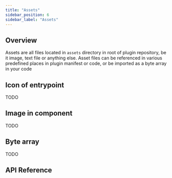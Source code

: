 ```yaml
---
title: "Assets"
sidebar_position: 6
sidebar_label: "Assets"
---
```


## Overview

Assets are all files located in `assets` directory in root of plugin repository, be it image, text file or anything else.
Asset files can be referenced in various predefined places in plugin manifest or code, or be imported as a byte array in your code


## Icon of entrypoint

TODO 

## Image in component

TODO 

## Byte array

TODO 


## API Reference
